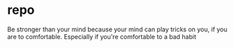 # repo
Be stronger than your mind because your mind can play tricks on you, if you are to comfortable. Especially if you're comfortable to a bad habit
